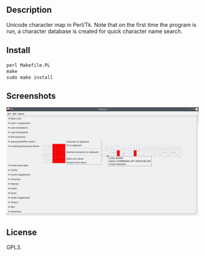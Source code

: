 ## Description

Unicode character map in Perl/Tk. Note that on the first time the program is
run, a character database is created for quick character name search.

## Install

```
perl Makefile.PL
make
sudo make install
```

## Screenshots

![Ucdmap](ucdmap.png)

## License

GPL3.
